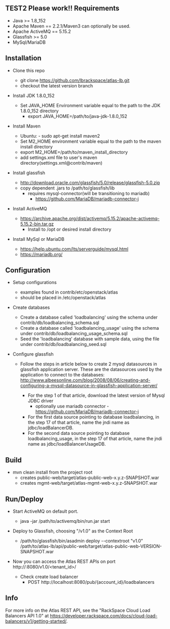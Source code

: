 TEST2 Please work!!
Requirements
------------
  * Java >= 1.8_152
  * Apache Maven == 2.2.1/Maven3 can optionally be used.
  * Apache ActiveMQ == 5.15.2
  * Glassfish >= 5.0
  * MySql/MariaDB

Installation
------------

* Clone this repo
    * git clone https://github.com/lbrackspace/atlas-lb.git
    * checkout the latest version branch

* Install JDK 1.8.0_152
    * Set JAVA_HOME Environment variable equal to the path to the JDK 1.8.0_152 directory
        * export JAVA_HOME=/path/to/java-jdk-1.8.0_152
    
* Install Maven
  * Ubuntu: - sudo apt-get install maven2
  * Set M2_HOME environment variable equal to the path to the maven install directory
  * export M2_HOME=/path/to/maven_install_directory
  * add settings.xml file to user's maven directory(settings.xml@contrib/maven)
  
* Install glassfish
    * http://download.oracle.com/glassfish/5.0/release/glassfish-5.0.zip
    * copy dependent .jars to /path/to/glassfish/lib
        * requires mysql-connector(will be transitioning to mariadb)
            * https://github.com/MariaDB/mariadb-connector-j
            
* Install ActiveMQ
    * https://archive.apache.org/dist/activemq/5.15.2/apache-activemq-5.15.2-bin.tar.gz
        * Install to /opt or desired install directory
  
* Install MySql or MariaDB
    * https://help.ubuntu.com/lts/serverguide/mysql.html
    * https://mariadb.org/
    
Configuration
------------- 
  
* Setup configurations
    * examples found in contrib/etc/openstack/atlas
    * should be placed in /etc/openstack/atlas
    
* Create databases
    * Create a database called 'loadbalancing' using the schema under contrib/db/loadbalancing_schema.sql
    * Create a database called 'loadbalancing_usage' using the schema under contrib/db/loadbalancing_usage_schema.sql
    * Seed the 'loadbalancing' database with sample data, using the file under contrib/db/loadbalancing_seed.sql

* Configure glassfish
    * Follow the steps in article below to create 2 mysql datasources in glassfish application server. These are the datasources used by the application to connect to the databases:
       http://www.albeesonline.com/blog/2008/08/06/creating-and-configuring-a-mysql-datasource-in-glassfish-application-server/

       * For the step 1 of that article, download the latest version of Mysql JDBC driver
            * optionally use mariadb connector - https://github.com/MariaDB/mariadb-connector-j
       * For the first data source pointing to database loadbalancing, in the step 17 of that article, name the jndi name as jdbc/loadBalancerDB.
       * For the second  data source pointing to database loadbalancing_usage, in the step 17 of that article, name the jndi name as jdbc/loadBalancerUsageDB.

 
Build
-----
  
* mvn clean install from the project root
     - creates public-web/target/atlas-public-web-x.y.z-SNAPSHOT.war
     - creates mgmt-web/target/atlas-mgmt-web-x.y.z-SNAPSHOT.war


Run/Deploy
---

*  Start ActiveMQ on default port.
    * java -jar /path/to/activemq/bin/run.jar start

* Deploy to Glassfish, choosing "/v1.0" as the Context Root
    * /path/to/glassfish/bin/asadmin deploy --contextroot "v1.0" /path/to/atlas-lb/api/public-web/target/atlas-public-web-VERSION-SNAPSHOT.war

*  Now you can access the Atlas REST APIs on port http://<hostname>:8080/v1.0/<tenant_id>/<resource>
    * Check create load balancer
      * POST http://localhost:8080/pub/{account_id}/loadbalancers
      
      
Info
----
For more info on the Atlas REST API, see the "RackSpace Cloud Load Balancers API 1.0" at https://developer.rackspace.com/docs/cloud-load-balancers/v1/getting-started/.


